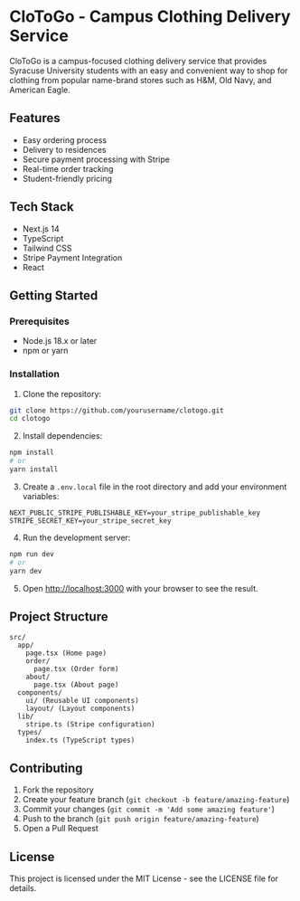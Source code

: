 # CloToGo - Campus Clothing Delivery Service

CloToGo is a campus-focused clothing delivery service that provides Syracuse University students with an easy and convenient way to shop for clothing from popular name-brand stores such as H&M, Old Navy, and American Eagle.

## Features

- Easy ordering process
- Delivery to residences
- Secure payment processing with Stripe
- Real-time order tracking
- Student-friendly pricing

## Tech Stack

- Next.js 14
- TypeScript
- Tailwind CSS
- Stripe Payment Integration
- React

## Getting Started

### Prerequisites

- Node.js 18.x or later
- npm or yarn

### Installation

1. Clone the repository:
```bash
git clone https://github.com/yourusername/clotogo.git
cd clotogo
```

2. Install dependencies:
```bash
npm install
# or
yarn install
```

3. Create a `.env.local` file in the root directory and add your environment variables:
```env
NEXT_PUBLIC_STRIPE_PUBLISHABLE_KEY=your_stripe_publishable_key
STRIPE_SECRET_KEY=your_stripe_secret_key
```

4. Run the development server:
```bash
npm run dev
# or
yarn dev
```

5. Open [http://localhost:3000](http://localhost:3000) with your browser to see the result.

## Project Structure

```
src/
  app/
    page.tsx (Home page)
    order/
      page.tsx (Order form)
    about/
      page.tsx (About page)
  components/
    ui/ (Reusable UI components)
    layout/ (Layout components)
  lib/
    stripe.ts (Stripe configuration)
  types/
    index.ts (TypeScript types)
```

## Contributing

1. Fork the repository
2. Create your feature branch (`git checkout -b feature/amazing-feature`)
3. Commit your changes (`git commit -m 'Add some amazing feature'`)
4. Push to the branch (`git push origin feature/amazing-feature`)
5. Open a Pull Request

## License

This project is licensed under the MIT License - see the LICENSE file for details. 